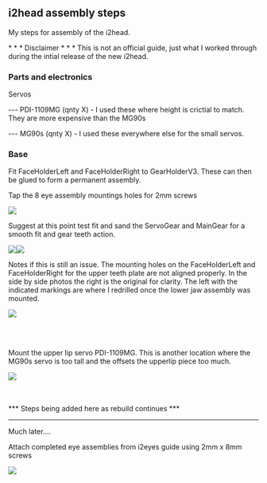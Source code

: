<!DOCTYPE html>
<html>
<head>
</head>
<body>

<h2>i2head assembly steps</h2>
<p>My steps for assembly of the i2head. </p>
<p>* * * Disclaimer * * *  This is not an official guide, just what I worked through during the intial release of the new i2head.</p>

<h3>Parts and electronics</h3>
<p>Servos</p>
<p>--- PDI-1109MG (qnty X) - I used these where height is crictial to match. They are more expensive than the MG90s</p>
<p>--- MG90s (qnty X)  - I used these everywhere else for the small servos.</p>


<h3>Base</h3>

<p>Fit FaceHolderLeft and FaceHolderRight to GearHolderV3.  These can then be glued to form a permanent assembly. </p>
<p>Tap the 8 eye assembly mountings holes for 2mm screws</p>

<a href="images/base-step1.jpg"><img src="images/base-step1s.jpg"></a>

<p>Suggest at this point test fit and sand the ServoGear and MainGear for a smooth fit and gear teeth action.</p>

<a href="images/base-step2-gears.jpg"><img src="images/base-step2-gearss.jpg"></a><a href="images/base-step2-gears1.jpg"><img src="images/base-step2-gears1s.jpg"></a>
<p></p>


<p>Notes if this is still an issue.  The mounting holes on the FaceHolderLeft and FaceHolderRight for the upper teeth plate are not aligned properly.  In the side by side photos the right is the original for clarity. The left with the indicated markings are where I redrilled once the lower jaw assembly was mounted.  

<a href="images/upper-teeth-mounting-hole-issue.jpg"><img src="images/upper-teeth-mounting-hole-issues.jpg"></a>

<br>
<br>

<p>Mount the upper lip servo PDI-1109MG.  This is another location where the MG90s servo is too tall and the offsets the upperlip piece too much.</p>

<a href="images/upper-lip-servo.jpg"><img src="images/upper-lip-servos.jpg"></a>

<BR>
<BR>
*** Steps being added here as rebuild continues ***
<hr>


<p>Much later....<p>

<p>Attach completed eye assemblies from i2eyes guide using 2mm x 8mm screws</p>




<a href="images/attach-eye-assembly-right.jpg"><img src="images/attach-eye-assembly-rights.jpg"></a>


</body>



</html>



